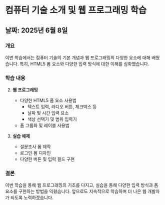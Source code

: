 # 컴퓨터 기술 소개 및 웹 프로그래밍 학습

## 날짜: 2025년 6월 8일

### 개요
이번 학습에서는 컴퓨터 기술의 기본 개념과 웹 프로그래밍의 다양한 요소에 대해 배웠습니다. 특히, HTML5 폼 요소와 다양한 입력 방식에 대한 이해를 심화했습니다.

### 학습 내용

2. **웹 프로그래밍**
   - 다양한 HTML5 폼 요소 사용법
     - 텍스트 입력, 라디오 버튼, 체크박스 등
     - 날짜 및 시간 입력 요소
     - 색상 선택기 및 범위 입력기
   - 폼 그룹화 및 레이블 사용법

3. **실습 예제**
   - 설문조사 폼 제작
   - 로그인 폼 디자인
   - 다양한 버튼 및 입력 필드 구현

### 결론
이번 학습을 통해 웹 프로그래밍의 기초를 다지고, 실습을 통해 다양한 입력 방식과 폼 요소를 구현하는 방법을 익혔습니다. 앞으로도 지속적으로 학습하며 더 나은 웹 개발자가 되도록 노력하겠습니다.
